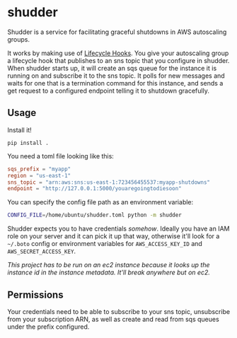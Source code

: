 # shudder

Shudder is a service for facilitating graceful shutdowns in AWS autoscaling
groups.

It works by making use of
[Lifecycle Hooks](http://docs.aws.amazon.com/cli/latest/reference/autoscaling/put-lifecycle-hook.html). You
give your autoscaling group a lifecycle hook that publishes to an sns topic that
you configure in shudder. When shudder starts up, it will create an sqs queue
for the instance it is running on and subscribe it to the sns topic. It polls
for new messages and waits for one that is a termination command for this
instance, and sends a get request to a configured endpoint telling it to
shutdown gracefully.

## Usage

Install it!

```
pip install .
```

You need a toml file looking like this:

```toml
sqs_prefix = "myapp"
region = "us-east-1"
sns_topic = "arn:aws:sns:us-east-1:723456455537:myapp-shutdowns"
endpoint = "http://127.0.0.1:5000/youaregoingtodiesoon"
```

You can specify the config file path as an environment variable:

```bash
CONFIG_FILE=/home/ubuntu/shudder.toml python -m shudder
```

Shudder expects you to have credentials *somehow*. Ideally you have an IAM role
on your server and it can pick it up that way, otherwise it'll look for a
`~/.boto` config or environment variables for `AWS_ACCESS_KEY_ID` and
`AWS_SECRET_ACCESS_KEY`.

*This project has to be run on an ec2 instance because it looks up the instance
 id in the instance metadata. It'll break anywhere but on ec2.*

## Permissions

Your credentials need to be able to subscribe to your sns
topic, unsubscribe from your subscription ARN,
as well as create and read from sqs queues under the prefix configured.
